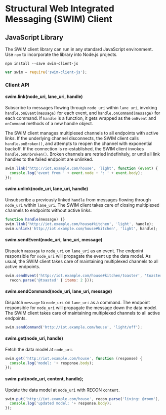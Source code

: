 # Structural Web Integrated Messaging (SWIM) Client

## JavaScript Library

The SWIM client library can run in any standard JavaScript environment.
Use `npm` to incorporate the library into Node.js projects.

```
npm install --save swim-client-js
```

```js
var swim = require('swim-client-js');
```

### Client API

#### swim.link(node_uri, lane_uri, handle)

Subscribe to messages flowing through `node_uri` within `lane_uri`, invoking
`handle.onEvent(message)` for each event, and `handle.onCommand(message)` for
each command.  If `handle` is a function, it gets wrapped as the `onEvent` and
`onCommand` methods of a new handle object.

The SWIM client manages multiplexed channels to all endpoints with active links.
If the underlying channel disconnects, the SWIM client calls `handle.onBroken()`,
and attempts to reopen the channel with exponential backoff.  If the connection
is re-established, the SWIM client invokes `handle.onUnbroken()`.  Broken
channels are retried indefinitely, or until all link handles to the failed
endpoint are unlinked.

```js
swim.link('http://iot.example.com/house', 'light', function (event) {
  console.log('event from ' + event.node + ': ' + event.body);
});
```

#### swim.unlink(node_uri, lane_uri, handle)

Unsubscribe a previously linked `handle` from messages flowing through
`node_uri` within `lane_uri`.  The SWIM client takes care of closing
multiplexed channels to endpoints without active links.

```js
function handle(message) {}
swim.link('http://iot.example.com/house#kitchen', 'light', handle);
swim.unlink('http://iot.example.com/house#kitchen', 'light', handle);
```

#### swim.sendEvent(node_uri, lane_uri, message)

Dispatch `message` to `node_uri` on `lane_uri` as an event.  The endpoint
responsible for `node_uri` will propagate the event up the data model.
As usual, the SWIM client takes care of maintaining multiplexed channels
to all active endpoints.

```js
swim.sendEvent('http://iot.example.com/house#kitchen/toaster', 'toaster/done',
  recon.parse('@toasted' { items: 2 }));
```

#### swim.sendCommand(node_uri, lane_uri, message)

Dispatch `message` to `node_uri` on `lane_uri` as a command.  The endpoint
responsible for `node_uri` will propagate the message down the data model.
The SWIM client takes care of maintaining multiplexed channels to all active
endpoints.

```js
swim.sendCommand('http://iot.example.com/house', 'light/off');
```

#### swim.get(node_uri, handle)

Fetch the data model at `node_uri`.

```js
swim.get('http://iot.example.com/house', function (response) {
  console.log('model: '+ response.body);
});
```

#### swim.put(node_uri, content, handle);

Update the data model at `node_uri` with RECON `content`.

```js
swim.put('http://iot.example.com/house', recon.parse('living: @room'), function (response) {
  console.log('updated model: '+ response.body);
});
```
